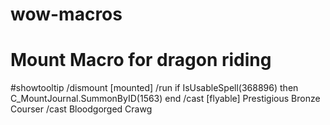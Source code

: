 # wow-macros

# Mount Macro for dragon riding
\#showtooltip
/dismount [mounted]
/run if IsUsableSpell(368896) then C_MountJournal.SummonByID(1563) end
/cast [flyable] Prestigious Bronze Courser
/cast Bloodgorged Crawg
